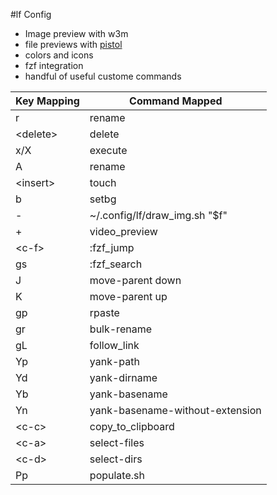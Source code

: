 #lf Config

- Image preview with w3m
- file previews with [pistol](https://github.com/doronbehar/pistol)
- colors and icons
- fzf integration
- handful of useful custome commands

| Key Mapping  | Command Mapped          |
|--------------|-------------------------|
| r            | rename                  |
| \<delete\>     | delete                  |
| x/X            | execute                |
| A            | rename                  |
| \<insert\>     | touch                   |
| b            | setbg                   |
| -            | ~/.config/lf/draw_img.sh "$f" |
| +            | video_preview           |
| \<c-f\>        | :fzf_jump               |
| gs           | :fzf_search             |
| J            | move-parent down        |
| K            | move-parent up          |
| gp           | rpaste                  |
| gr           | bulk-rename             |
| gL           | follow_link             |
| Yp           | yank-path               |
| Yd           | yank-dirname            |
| Yb           | yank-basename           |
| Yn           | yank-basename-without-extension |
| \<c-c\>        | copy_to_clipboard       |
| \<c-a\>        | select-files            |
| \<c-d\>        | select-dirs             |
| Pp           | populate.sh             |

